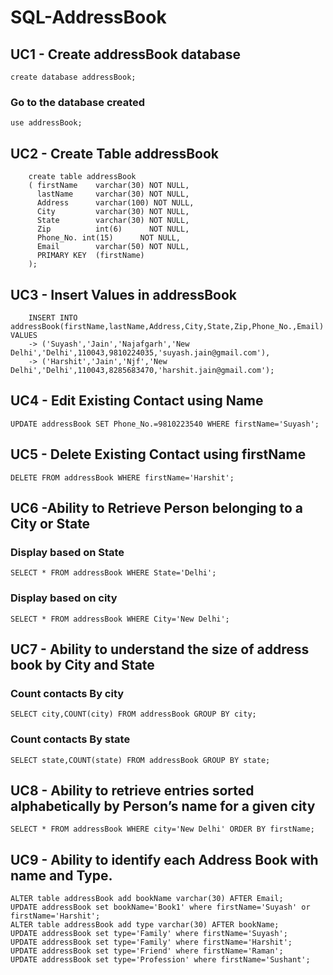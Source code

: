 # SQL-AddressBook 
## UC1 - Create addressBook database 
```create database addressBook;```

### Go to the database created
```use addressBook;```

## UC2 - Create Table addressBook
``` 
    create table addressBook
    ( firstName    varchar(30) NOT NULL,
      lastName     varchar(30) NOT NULL,
      Address      varchar(100) NOT NULL,
      City         varchar(30) NOT NULL,
      State        varchar(30) NOT NULL,
      Zip          int(6)      NOT NULL,
      Phone_No. int(15)      NOT NULL,
      Email        varchar(50) NOT NULL,
      PRIMARY KEY  (firstName)
    );
```
    
## UC3 - Insert Values in addressBook
```
    INSERT INTO addressBook(firstName,lastName,Address,City,State,Zip,Phone_No.,Email) VALUES
    -> ('Suyash','Jain','Najafgarh','New Delhi','Delhi',110043,9810224035,'suyash.jain@gmail.com'),
    -> ('Harshit','Jain','Njf','New Delhi','Delhi',110043,8285683470,'harshit.jain@gmail.com');        
```

## UC4 - Edit Existing Contact using Name
```UPDATE addressBook SET Phone_No.=9810223540 WHERE firstName='Suyash';```

## UC5 - Delete Existing Contact using firstName
```DELETE FROM addressBook WHERE firstName='Harshit';```

## UC6 -Ability to Retrieve Person belonging to a City or State

### Display based on State
```SELECT * FROM addressBook WHERE State='Delhi';```

### Display based on city
```SELECT * FROM addressBook WHERE City='New Delhi';```

## UC7 - Ability to understand the size of address book by City and State
### Count contacts By city
```
SELECT city,COUNT(city) FROM addressBook GROUP BY city;
```
### Count contacts By state
```
SELECT state,COUNT(state) FROM addressBook GROUP BY state;
```

## UC8 - Ability to retrieve entries sorted alphabetically by Person’s name for a given city
```SELECT * FROM addressBook WHERE city='New Delhi' ORDER BY firstName;```

## UC9 - Ability to identify each Address Book with name and Type.
```
ALTER table addressBook add bookName varchar(30) AFTER Email;
UPDATE addressBook set bookName='Book1' where firstName='Suyash' or firstName='Harshit';
ALTER table addressBook add type varchar(30) AFTER bookName;
UPDATE addressBook set type='Family' where firstName='Suyash';
UPDATE addressBook set type='Family' where firstName='Harshit';
UPDATE addressBook set type='Friend' where firstName='Raman';
UPDATE addressBook set type='Profession' where firstName='Sushant';
```
